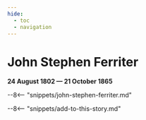 ```yaml
---
hide:
  - toc
  - navigation 
---
```


# John Stephen Ferriter

**24 August 1802 — 21 October 1865**

--8<-- "snippets/john-stephen-ferriter.md"

--8<-- "snippets/add-to-this-story.md"